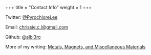 +++
title = "Contact Info"
weight = 1
+++

Twitter: <a href="https://twitter.com/PyrochloreLee">@PyrochloreLee</a>

Email: chrissie.c.l@gmail.com

Github: <a href="https://github.com/albi3ro">@albi3ro</a>

More of my writing: <a href="http://albi3ro.github.io/M4/">Metals, Magnets, and Miscellaneous Materials</a>
